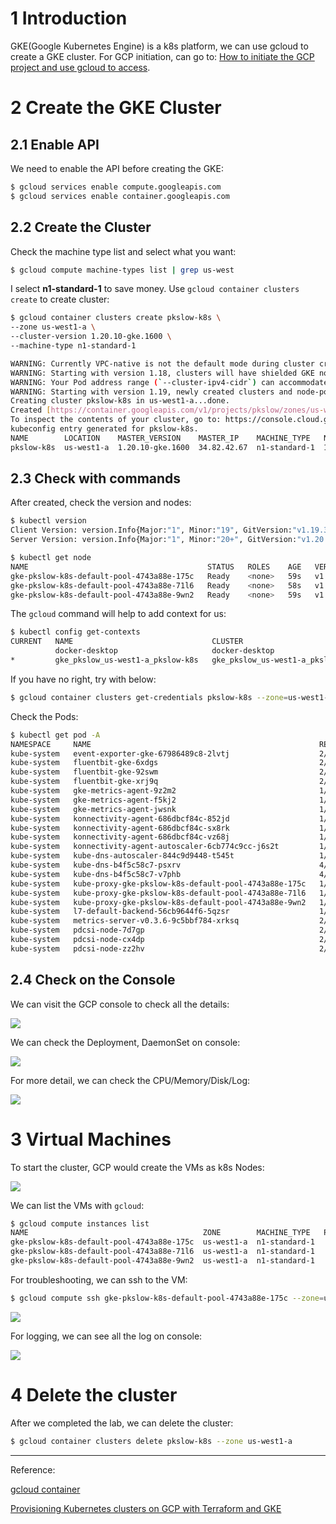 # 1 Introduction

GKE(Google Kubernetes Engine) is a k8s platform, we can use gcloud to create a GKE cluster. For GCP initiation, can go to: [How to initiate the GCP project and use gcloud to access](https://www.pkslow.com/archives/init-gcp-sdk-en).



# 2 Create the GKE Cluster

## 2.1 Enable API

We need to enable the API before creating the GKE:

```bash
$ gcloud services enable compute.googleapis.com
$ gcloud services enable container.googleapis.com
```



## 2.2 Create the Cluster

Check the machine type list and select what you want:

```bash
$ gcloud compute machine-types list | grep us-west
```



I select **n1-standard-1** to save money. Use `gcloud container clusters create` to create cluster:

```bash
$ gcloud container clusters create pkslow-k8s \
--zone us-west1-a \
--cluster-version 1.20.10-gke.1600 \
--machine-type n1-standard-1

WARNING: Currently VPC-native is not the default mode during cluster creation. In the future, this will become the default mode and can be disabled using `--no-enable-ip-alias` flag. Use `--[no-]enable-ip-alias` flag to suppress this warning.
WARNING: Starting with version 1.18, clusters will have shielded GKE nodes by default.
WARNING: Your Pod address range (`--cluster-ipv4-cidr`) can accommodate at most 1008 node(s). 
WARNING: Starting with version 1.19, newly created clusters and node-pools will have COS_CONTAINERD as the default node image when no image type is specified.
Creating cluster pkslow-k8s in us-west1-a...done.                                                                                                                
Created [https://container.googleapis.com/v1/projects/pkslow/zones/us-west1-a/clusters/pkslow-k8s].
To inspect the contents of your cluster, go to: https://console.cloud.google.com/kubernetes/workload_/gcloud/us-west1-a/pkslow-k8s?project=pkslow
kubeconfig entry generated for pkslow-k8s.
NAME        LOCATION    MASTER_VERSION    MASTER_IP    MACHINE_TYPE   NODE_VERSION      NUM_NODES  STATUS
pkslow-k8s  us-west1-a  1.20.10-gke.1600  34.82.42.67  n1-standard-1  1.20.10-gke.1600  3          RUNNING
```



## 2.3 Check with commands

After created, check the version and nodes:

```bash
$ kubectl version
Client Version: version.Info{Major:"1", Minor:"19", GitVersion:"v1.19.3", GitCommit:"1e11e4a2108024935ecfcb2912226cedeafd99df", GitTreeState:"clean", BuildDate:"2020-10-14T12:50:19Z", GoVersion:"go1.15.2", Compiler:"gc", Platform:"darwin/amd64"}
Server Version: version.Info{Major:"1", Minor:"20+", GitVersion:"v1.20.10-gke.1600", GitCommit:"ef8e9f64449d73f9824ff5838cea80e21ec6c127", GitTreeState:"clean", BuildDate:"2021-09-06T09:24:20Z", GoVersion:"go1.15.15b5", Compiler:"gc", Platform:"linux/amd64"}

$ kubectl get node
NAME                                        STATUS   ROLES    AGE   VERSION
gke-pkslow-k8s-default-pool-4743a88e-175c   Ready    <none>   59s   v1.20.10-gke.1600
gke-pkslow-k8s-default-pool-4743a88e-71l6   Ready    <none>   58s   v1.20.10-gke.1600
gke-pkslow-k8s-default-pool-4743a88e-9wn2   Ready    <none>   59s   v1.20.10-gke.1600
```



The `gcloud` command will help to add context for us:

```bash
$ kubectl config get-contexts
CURRENT   NAME                               CLUSTER                            AUTHINFO                           NAMESPACE
          docker-desktop                     docker-desktop                     docker-desktop                     
*         gke_pkslow_us-west1-a_pkslow-k8s   gke_pkslow_us-west1-a_pkslow-k8s   gke_pkslow_us-west1-a_pkslow-k8s 
```



If you have no right, try with below:

```bash
$ gcloud container clusters get-credentials pkslow-k8s --zone=us-west1-a
```



Check the Pods:

```bash
$ kubectl get pod -A
NAMESPACE     NAME                                                   READY   STATUS    RESTARTS   AGE
kube-system   event-exporter-gke-67986489c8-2lvtj                    2/2     Running   0          4m14s
kube-system   fluentbit-gke-6xdgs                                    2/2     Running   0          3m59s
kube-system   fluentbit-gke-92swm                                    2/2     Running   0          3m58s
kube-system   fluentbit-gke-xrj9q                                    2/2     Running   0          3m59s
kube-system   gke-metrics-agent-9z2m2                                1/1     Running   0          3m59s
kube-system   gke-metrics-agent-f5kj2                                1/1     Running   0          3m59s
kube-system   gke-metrics-agent-jwsnk                                1/1     Running   0          3m58s
kube-system   konnectivity-agent-686dbcf84c-852jd                    1/1     Running   0          3m28s
kube-system   konnectivity-agent-686dbcf84c-sx8rk                    1/1     Running   0          4m9s
kube-system   konnectivity-agent-686dbcf84c-vz68j                    1/1     Running   0          3m29s
kube-system   konnectivity-agent-autoscaler-6cb774c9cc-j6s2t         1/1     Running   0          4m9s
kube-system   kube-dns-autoscaler-844c9d9448-t545t                   1/1     Running   0          4m9s
kube-system   kube-dns-b4f5c58c7-psxrv                               4/4     Running   0          4m10s
kube-system   kube-dns-b4f5c58c7-v7phb                               4/4     Running   0          3m34s
kube-system   kube-proxy-gke-pkslow-k8s-default-pool-4743a88e-175c   1/1     Running   0          2m34s
kube-system   kube-proxy-gke-pkslow-k8s-default-pool-4743a88e-71l6   1/1     Running   0          3m53s
kube-system   kube-proxy-gke-pkslow-k8s-default-pool-4743a88e-9wn2   1/1     Running   0          2m56s
kube-system   l7-default-backend-56cb9644f6-5qzsr                    1/1     Running   0          4m15s
kube-system   metrics-server-v0.3.6-9c5bbf784-xrksq                  2/2     Running   0          3m19s
kube-system   pdcsi-node-7d7gp                                       2/2     Running   0          3m58s
kube-system   pdcsi-node-cx4dp                                       2/2     Running   0          3m59s
kube-system   pdcsi-node-zz2hv                                       2/2     Running   0          3m59s
```



## 2.4 Check on the Console

We can visit the GCP console to check all the details:

![](https://pkslow.oss-cn-shenzhen.aliyuncs.com/images/2021/11/create-gke-with-gcloud.cluster-info.png)



We can check the Deployment, DaemonSet on console:

![](https://pkslow.oss-cn-shenzhen.aliyuncs.com/images/2021/11/create-gke-with-gcloud.workloads.png)



For more detail, we can check the CPU/Memory/Disk/Log:

![](https://pkslow.oss-cn-shenzhen.aliyuncs.com/images/2021/11/create-gke-with-gcloud.workloads-cpu-mem.png)



# 3 Virtual Machines

To start the cluster, GCP would create the VMs as k8s Nodes:

![](https://pkslow.oss-cn-shenzhen.aliyuncs.com/images/2021/11/create-gke-with-gcloud.vm.png)



We can list the VMs with `gcloud`:

```bash
$ gcloud compute instances list
NAME                                       ZONE        MACHINE_TYPE   PREEMPTIBLE  INTERNAL_IP  EXTERNAL_IP    STATUS
gke-pkslow-k8s-default-pool-4743a88e-175c  us-west1-a  n1-standard-1               10.138.0.3   34.105.xx.xxx  RUNNING
gke-pkslow-k8s-default-pool-4743a88e-71l6  us-west1-a  n1-standard-1               10.138.0.2   35.247.xx.xxx  RUNNING
gke-pkslow-k8s-default-pool-4743a88e-9wn2  us-west1-a  n1-standard-1               10.138.0.4   35.199.xx.xxx  RUNNING
```



For troubleshooting, we can ssh to the VM:

```bash
$ gcloud compute ssh gke-pkslow-k8s-default-pool-4743a88e-175c --zone=us-west1-a
```

![](https://pkslow.oss-cn-shenzhen.aliyuncs.com/images/2021/11/create-gke-with-gcloud.vm-ssh.png)



For logging, we can see all the log on console:

![](https://pkslow.oss-cn-shenzhen.aliyuncs.com/images/2021/11/create-gke-with-gcloud.vm-log.png)



# 4 Delete the cluster

After we completed the lab, we can delete the cluster:

```bash
$ gcloud container clusters delete pkslow-k8s --zone us-west1-a
```



---

Reference:

[gcloud container](https://cloud.google.com/sdk/gcloud/reference/container/clusters/create)

[Provisioning Kubernetes clusters on GCP with Terraform and GKE](https://learnk8s.io/terraform-gke)

